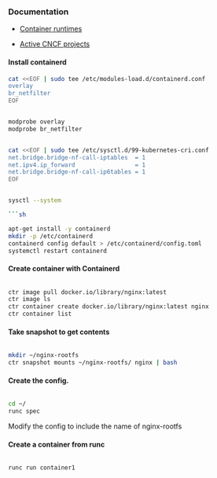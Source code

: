 ### Documentation

- [Container runtimes](https://kubernetes.io/docs/setup/production-environment/container-runtimes/)

- [Active CNCF projects](https://www.cncf.io/projects/)

#### Install containerd

```sh
cat <<EOF | sudo tee /etc/modules-load.d/containerd.conf
overlay
br_netfilter
EOF

```

```sh

modprobe overlay
modprobe br_netfilter

```

```sh

cat <<EOF | sudo tee /etc/sysctl.d/99-kubernetes-cri.conf
net.bridge.bridge-nf-call-iptables  = 1
net.ipv4.ip_forward                 = 1
net.bridge.bridge-nf-call-ip6tables = 1
EOF

```

```sh

sysctl --system

```sh

apt-get install -y containerd
mkdir -p /etc/containerd
containerd config default > /etc/containerd/config.toml
systemctl restart containerd

```

#### Create container with Containerd

```sh

ctr image pull docker.io/library/nginx:latest
ctr image ls
ctr container create docker.io/library/nginx:latest nginx
ctr container list

```

#### Take snapshot to get contents

```sh

mkdir ~/nginx-rootfs
ctr snapshot mounts ~/nginx-rootfs/ nginx | bash

```

#### Create the config.

```sh

cd ~/
runc spec

```

Modify the config to include the name of nginx-rootfs

#### Create a container from runc

```sh

runc run container1

```
